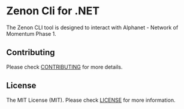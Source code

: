 # Zenon Cli for .NET

The Zenon CLI tool is designed to interact with Alphanet - Network of Momentum Phase 1.

## Contributing

Please check [CONTRIBUTING](./CONTRIBUTING.md) for more details.

## License

The MIT License (MIT). Please check [LICENSE](./LICENSE) for more information.